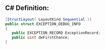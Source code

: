 
## C# Definition:
```cs
[StructLayout( LayoutKind.Sequential )]
public struct EXCEPTION_DEBUG_INFO
{
   public EXCEPTION_RECORD ExceptionRecord;
   public uint dwFirstChance;
}
```
